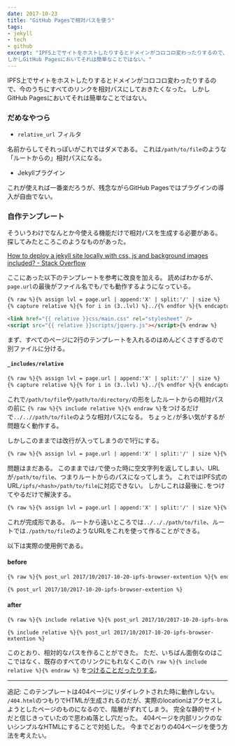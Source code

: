 ```yaml
---
date: 2017-10-23
title: "GitHub Pagesで相対パスを使う"
tags:
- jekyll
- tech
- github
excerpt: "IPFS上でサイトをホストしたりするとドメインがコロコロ変わったりするので、今のうちにすべてのリンクを相対パスにしておきたくなった。
しかしGitHub Pagesにおいてそれは簡単なことではない。"
---
```


IPFS上でサイトをホストしたりするとドメインがコロコロ変わったりするので、今のうちにすべてのリンクを相対パスにしておきたくなった。
しかしGitHub Pagesにおいてそれは簡単なことではない。

### だめなやつら

- `relative_url` フィルタ

名前からしてそれっぽいがこれではダメである。
これは`/path/to/file`のような「ルートからの」相対パスになる。

- Jekyllプラグイン

これが使えれば一番楽だろうが、残念ながらGitHub Pagesではプラグインの導入が自由でない。

### 自作テンプレート

そういうわけでなんとか今使える機能だけで相対パスを生成する必要がある。
探してみたところこのようなものがあった。

[How to deploy a jekyll site locally with css, js and background images included? - Stack Overflow](https://stackoverflow.com/questions/7985081/how-to-deploy-a-jekyll-site-locally-with-css-js-and-background-images-included)

ここにあった以下のテンプレートを参考に改良を加える。
読めばわかるが、`page.url`の最後がファイル名でも`/`でも動作するようになっている。

```html
{% raw %}{% assign lvl = page.url | append:'X' | split:'/' | size %}
{% capture relative %}{% for i in (3..lvl) %}../{% endfor %}{% endcapture %}

<link href="{{ relative }}css/main.css" rel="stylesheet" />
<script src="{{ relative }}scripts/jquery.js"></script>{% endraw %}
```

まず、すべてのページに2行のテンプレートを入れるのはめんどくさすぎるので別ファイルに分ける。

#### `_includes/relative`

```html
{% raw %}{% assign lvl = page.url | append:'X' | split:'/' | size %}
{% capture relative %}{% for i in (3..lvl) %}../{% endfor %}{% endcapture %}{% endraw %}
```

これで`/path/to/file`や`/path/to/directory/`の形をしたルートからの相対パスの前に
`{% raw %}{% include relative %}{% endraw %}`をつけるだけで`../..//path/to/file`のような相対パスになる。
ちょっと`/`が多い気がするが問題なく動作する。

しかしこのままでは改行が入ってしまうので1行にする。

```html
{% raw %}{% assign lvl = page.url | append:'X' | split:'/' | size %}{% capture relative %}{% for i in (3..lvl) %}../{% endfor %}{% endcapture %}{% endraw %}
```

問題はまだある。
このままでは`/`で使った時に空文字列を返してしまい、URLが`/path/to/file`、つまりルートからのパスになってしまう。
これではIPFS式のURL`/ipfs/<hash>/path/to/file`に対応できない。
しかしこれは最後に`.`をつけてやるだけで解決する。

```html
{% raw %}{% assign lvl = page.url | append:'X' | split:'/' | size %}{% capture relative %}{% for i in (3..lvl) %}../{% endfor %}{% endcapture %}.{% endraw %}
```

これが完成形である。
ルートから遠いところでは`../.././path/to/file`、ルートでは`./path/to/file`のようなURLをこれを使って作ることができる。

以下は実際の使用例である。

#### before

```html
{% raw %}{% post_url 2017/10/2017-10-20-ipfs-browser-extention %}{% endraw %}
```

```
{% post_url 2017/10/2017-10-20-ipfs-browser-extention %}
```

#### after

```html
{% raw %}{% include relative %}{% post_url 2017/10/2017-10-20-ipfs-browser-extention %}{% endraw %}
```

```
{% include relative %}{% post_url 2017/10/2017-10-20-ipfs-browser-extention %}
```

このとおり、相対的なパスを作ることができた。
ただ、いちばん面倒なのはここではなく、既存のすべてのリンクにもれなくこの`{% raw %}{% include relative %}{% endraw %}`
を[つけることだったりする](https://github.com/kotet/kotet.github.io/commit/d0057ecd2a60b48a0ad0901d6f5518ce69a49cf5)。

---

追記: このテンプレートは404ページにリダイレクトされた時に動作しない。
`/404.html`のつもりでHTMLが生成されるのだが、実際のlocationはアクセスしようとしたページのものになるので、階層がずれてしまう。
完全な静的サイトだと信じきっていたので思わぬ落とし穴だった。
404ページを内部リンクのないシンプルなHTMLにすることで対処した。
今までどおりの404ページを使う方法を考えたい。